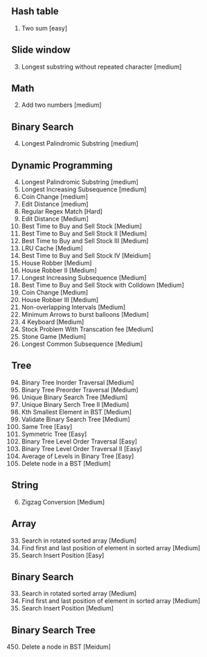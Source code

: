 ## Hash table

0001. Two sum       [easy]

## Slide window

0003. Longest substring without repeated character  [medium]



## Math

0002. Add two numbers   [medium]

## Binary Search

0004. Longest Palindromic Substring     [medium]


## Dynamic Programming

0004. Longest Palindromic Substring     [medium]
0300. Longest Increasing Subsequence    [medium]
0322. Coin Change       [medium]
0072. Edit Distance        [medium]
0010. Regular Regex Match		[Hard]
0072. Edit Distance 				[Medium]
0121. Best Time to Buy and Sell  Stock 		[Medium]
0122.	Best Time to Buy and Sell Stock II		[Medium]
123.	Best Time to Buy and Sell Stock III			[Medium]
0146. LRU Cache										[Medium]
0188. Best Time to Buy and Sell Stock IV		[Meidium]
0198. House Robber				[Medium]
0213. House Robber II			[Medium]
0300.	Longest Increasing Subsequence		[Medium]
0309. Best Time to Buy and Sell Stock with Colldown		[Medium]
0322. Coin Change [Medium]
0337. House Robber III		[Medium]
0435. Non-overlapping Intervals 	[Medium]
0452.	Minimum Arrows to burst balloons		[Medium]
0651. 4 Keyboard  [Medium]
0714. Stock Problem With Transcation fee	[Medium]
0877. Stone Game [Medium]
1143. Longest Common Subsequence  [Medium]

## Tree

0094. Binary Tree Inorder Traversal     [Medium]
0144. Binary Tree Preorder Traversal    [Medium]
0096. Unique Binary Search Tree         [Medium]
0095. Unique Binary Serch Tree II       [Medium]
0230. Kth Smallest Element in BST       [Medium]
0098. Validate Binary Search Tree       [Medium]
0100. Same Tree                         [Easy]
0101. Symmetric Tree                    [Easy]
0102. Binary Tree Level Order Traversal [Easy]
0107. Binary Tree Level Order Traversal II [Easy]
0637. Average of Levels in Binary Tree      [Easy]
0450. Delete node in a BST              [Medium]


## String
0006. Zigzag Conversion                 [Medium]


## Array
0033. Search in rotated sorted array    [Medium]
0034. Find first and last position of element in sorted array   [Medium]
0035. Search Insert Position    [Easy]



## Binary Search
0033. Search in rotated sorted array    [Medium]
0034. Find first and last position of element in sorted array   [Medium]
0035. Search Insert Position        [Medium]


## Binary Search Tree
0450. Delete a node in BST      [Meidum]